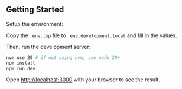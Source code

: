 
## Getting Started

Setup the environment:

Copy the `.env.tmp` file to `.env.development.local` and fill in the values.

Then, run the development server:

```bash
nvm use 20 # if not using nvm, use node 20+
npm install 
npm run dev
```

Open [http://localhost:3000](http://localhost:3000) with your browser to see the result.

